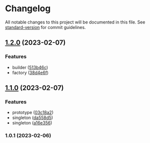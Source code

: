 # Changelog

All notable changes to this project will be documented in this file. See [standard-version](https://github.com/conventional-changelog/standard-version) for commit guidelines.

## [1.2.0](https://github.com/classroomLabs/qindel-design_patterns-febrero/compare/v1.1.0...v1.2.0) (2023-02-07)


### Features

* builder ([513b46c](https://github.com/classroomLabs/qindel-design_patterns-febrero/commit/513b46cbcd8a41469ec829df9f73c60e15cfb7fb))
* factory ([38d4e6f](https://github.com/classroomLabs/qindel-design_patterns-febrero/commit/38d4e6ff5cae5721a0e2c3e8bde61b2a20fd12ef))

## [1.1.0](https://github.com/classroomLabs/qindel-design_patterns-febrero/compare/v1.0.1...v1.1.0) (2023-02-07)


### Features

* prototype ([03c18a2](https://github.com/classroomLabs/qindel-design_patterns-febrero/commit/03c18a267b5f5029efca3aa6da55b60d5402cf3d))
* singleton ([da558d5](https://github.com/classroomLabs/qindel-design_patterns-febrero/commit/da558d5d3570de0650316b90a60d41b5bac1cdb1))
* singleton ([a16e356](https://github.com/classroomLabs/qindel-design_patterns-febrero/commit/a16e356188dfca67499394d8ad4acab3f867da5d))

### 1.0.1 (2023-02-06)
